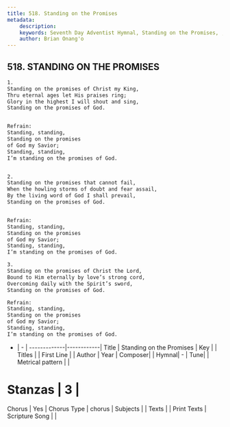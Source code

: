 ```yaml
---
title: 518. Standing on the Promises
metadata:
    description: 
    keywords: Seventh Day Adventist Hymnal, Standing on the Promises, , 
    author: Brian Onang'o
---
```



## 518. STANDING ON THE PROMISES

```txt
1.
Standing on the promises of Christ my King,
Thru eternal ages let His praises ring;
Glory in the highest I will shout and sing,
Standing on the promises of God.


Refrain:
Standing, standing,
Standing on the promises
of God my Savior;
Standing, standing,
I’m standing on the promises of God.


2.
Standing on the promises that cannot fail,
When the howling storms of doubt and fear assail,
By the living word of God I shall prevail,
Standing on the promises of God.


Refrain:
Standing, standing,
Standing on the promises
of God my Savior;
Standing, standing,
I’m standing on the promises of God.

3.
Standing on the promises of Christ the Lord,
Bound to Him eternally by love’s strong cord,
Overcoming daily with the Spirit’s sword,
Standing on the promises of God.

Refrain:
Standing, standing,
Standing on the promises
of God my Savior;
Standing, standing,
I’m standing on the promises of God.

```

- |   -  |
-------------|------------|
Title | Standing on the Promises |
Key |  |
Titles |  |
First Line |  |
Author | 
Year | 
Composer|  |
Hymnal|  - |
Tune|  |
Metrical pattern | |
# Stanzas | 3 |
Chorus | Yes |
Chorus Type | chorus |
Subjects |  |
Texts |  |
Print Texts | 
Scripture Song |  |
  

